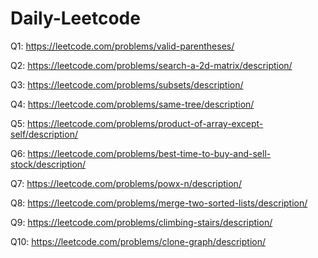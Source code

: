 # Daily-Leetcode

Q1: https://leetcode.com/problems/valid-parentheses/

Q2: https://leetcode.com/problems/search-a-2d-matrix/description/

Q3: https://leetcode.com/problems/subsets/description/

Q4: https://leetcode.com/problems/same-tree/description/

Q5: https://leetcode.com/problems/product-of-array-except-self/description/

Q6: https://leetcode.com/problems/best-time-to-buy-and-sell-stock/description/

Q7: https://leetcode.com/problems/powx-n/description/

Q8: https://leetcode.com/problems/merge-two-sorted-lists/description/

Q9: https://leetcode.com/problems/climbing-stairs/description/

Q10: https://leetcode.com/problems/clone-graph/description/
